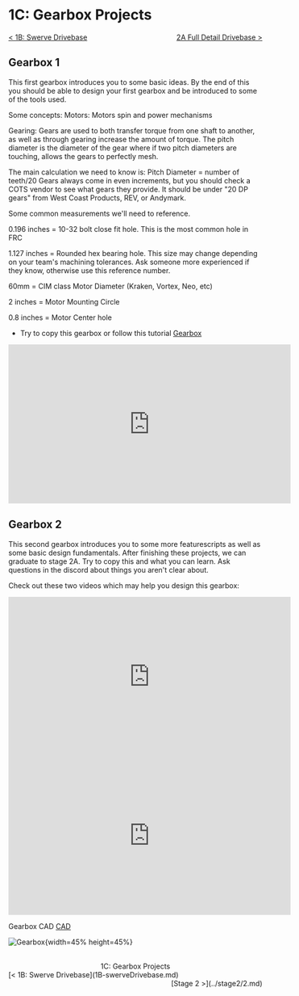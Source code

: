 <style>
.right{
    float:right;
}
.center{
    text-align:center;
}

.left{
    float:left;
}
</style>

# 1C: Gearbox Projects

<span class="left">[< 1B: Swerve Drivebase](1B-swerveDrivebase.md)</span> <span class="right">[2A Full Detail Drivebase >](../stage2/2A-drivebaseFullDetail.md)</span>
<br>

## Gearbox 1
This first gearbox introduces you to some basic ideas. By the end of this you should be able to design your first gearbox and be introduced to some of the tools used. 

Some concepts:
Motors:
Motors spin and power mechanisms

Gearing:
Gears are used to both transfer torque from one shaft to another, as well as through gearing increase the amount of torque. The pitch diameter is the diameter of the gear where if two pitch diameters are touching, allows the gears to perfectly mesh.

The main calculation we need to know is: 
Pitch Diameter = number of teeth/20
Gears always come in even increments, but you should check a COTS vendor to see what gears they provide. It should be under "20 DP gears" from West Coast Products, REV, or Andymark.

Some common measurements we'll need to reference.

0.196 inches = 10-32 bolt close fit hole. This is the most common hole in FRC

1.127 inches = Rounded hex bearing hole. This size may change depending on your team's machining tolerances. Ask someone more experienced if they know, otherwise use this reference number.

60mm = CIM class Motor Diameter (Kraken, Vortex, Neo, etc)

2 inches = Motor Mounting Circle

0.8 inches = Motor Center hole


- Try to copy this gearbox or follow this tutorial
[Gearbox](https://cad.onshape.com/documents/c6a8ec29479a2578841fb9f2/w/85094b3baa15a05c873920c9/e/21fa04df80572c41ab64f27b)
<iframe width="560" height="315" src="https://www.youtube.com/embed/OE-NVLBxm6I" frameborder="0" allowfullscreen></iframe>


## Gearbox 2
This second gearbox introduces you to some more featurescripts as well as some basic design fundamentals. After finishing these projects, we can graduate to stage 2A. Try to copy this and what you can learn. Ask questions in the discord about things you aren't clear about. 

Check out these two videos which may help you design this gearbox:

<iframe width="560" height="315" src="https://www.youtube.com/embed/9ckB7p3kp6c" frameborder="0" allowfullscreen></iframe>

<iframe width="560" height="315" src="https://www.youtube.com/embed/fX-BLKZHsJM" frameborder="0" allowfullscreen></iframe>


Gearbox CAD 
[CAD](https://cad.onshape.com/documents/dbfca47b976b572e1ed949ec/w/3e1d28e9efa9b31b349bcd33/e/03fe2e65fe5e7e357d04ce9e?renderMode=0&uiState=662da16d9cc5a27a76e8e6b8)

![Gearbox](\img\design-guide\stage1a\gearbox.webp){width=45% height=45%}





<br>
<center>1C: Gearbox Projects</center> 
<span class="left">[< 1B: Swerve Drivebase](1B-swerveDrivebase.md)</span> <span class="right">[Stage 2 >](../stage2/2.md)</span>
<br>
<br>